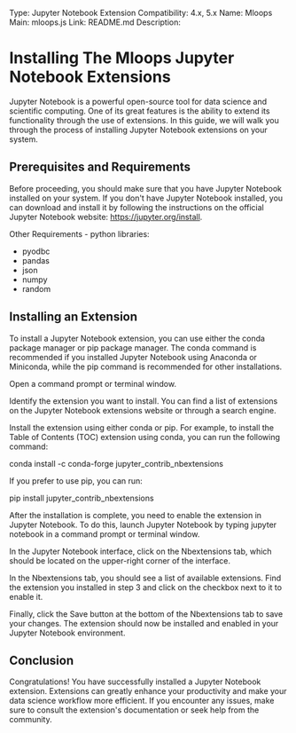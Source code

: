 Type: Jupyter Notebook Extension
Compatibility: 4.x, 5.x
Name: Mloops
Main: mloops.js
Link: README.md
Description:

# Installing The Mloops Jupyter Notebook Extensions
Jupyter Notebook is a powerful open-source tool for data science and scientific computing. One of its great features is the ability to extend its functionality through the use of extensions. In this guide, we will walk you through the process of installing Jupyter Notebook extensions on your system.

## Prerequisites and Requirements 
Before proceeding, you should make sure that you have Jupyter Notebook installed on your system. If you don't have Jupyter Notebook installed, you can download and install it by following the instructions on the official Jupyter Notebook website: https://jupyter.org/install.

Other Requirements - python libraries:
- pyodbc
- pandas
- json
- numpy
- random

## Installing an Extension
To install a Jupyter Notebook extension, you can use either the conda package manager or pip package manager. The conda command is recommended if you installed Jupyter Notebook using Anaconda or Miniconda, while the pip command is recommended for other installations.

Open a command prompt or terminal window.

Identify the extension you want to install. You can find a list of extensions on the Jupyter Notebook extensions website or through a search engine.

Install the extension using either conda or pip. For example, to install the Table of Contents (TOC) extension using conda, you can run the following command:

conda install -c conda-forge jupyter_contrib_nbextensions

If you prefer to use pip, you can run:

pip install jupyter_contrib_nbextensions

After the installation is complete, you need to enable the extension in Jupyter Notebook. To do this, launch Jupyter Notebook by typing jupyter notebook in a command prompt or terminal window.

In the Jupyter Notebook interface, click on the Nbextensions tab, which should be located on the upper-right corner of the interface.

In the Nbextensions tab, you should see a list of available extensions. Find the extension you installed in step 3 and click on the checkbox next to it to enable it.

Finally, click the Save button at the bottom of the Nbextensions tab to save your changes. The extension should now be installed and enabled in your Jupyter Notebook environment.

## Conclusion
Congratulations! You have successfully installed a Jupyter Notebook extension. Extensions can greatly enhance your productivity and make your data science workflow more efficient. If you encounter any issues, make sure to consult the extension's documentation or seek help from the community.



